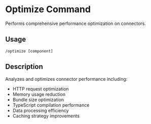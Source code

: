 # Optimize Command

Performs comprehensive performance optimization on connectors.

## Usage
`/optimize [component]`

## Description
Analyzes and optimizes connector performance including:
- HTTP request optimization
- Memory usage reduction
- Bundle size optimization
- TypeScript compilation performance
- Data processing efficiency
- Caching strategy improvements
